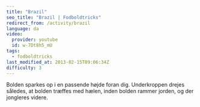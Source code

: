```yaml
---
title: "Brazil"
seo_title: "Brazil | Fodboldtricks"
redirect_from: /activity/brazil
language: da
video:
  provider: youtube
  id: w-7Dt8h5_mU
tags:
  - fodboldtricks
last_modified_at: 2013-02-15T09:06:34Z
difficulty: 3
---
```


Bolden sparkes op i en passende højde foran dig. Underkroppen drejes
således, at bolden træffes med hælen, inden bolden rammer jorden, og der
jongleres videre.
